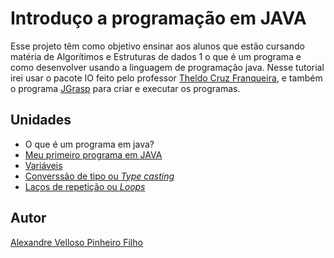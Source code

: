 # Introduço a programação em JAVA

Esse projeto têm como objetivo ensinar aos alunos que estão cursando matéria de Algorítimos e Estruturas de dados 1 o que é um programa e como desenvolver usando a linguagem de programação java.
Nesse tutorial irei usar o pacote IO feito pelo professor [Theldo Cruz Franqueira](http://lattes.cnpq.br/3356241223151750), e também o programa [JGrasp](http://www.jgrasp.org/index.html) para criar e executar os programas.

## Unidades

* O que é um programa em java?
* [Meu primeiro programa em JAVA](https://github.com/AlexandreVelloso/Introducao_JAVA/tree/master/Primeiro%20Programa)
* [Variáveis](https://github.com/AlexandreVelloso/Introducao_JAVA/tree/master/Variaveis)
* [Converssão de tipo ou *Type casting*](https://github.com/AlexandreVelloso/Introducao_JAVA/tree/master/Converssao)
* [Laços de repetição ou *Loops*](https://github.com/AlexandreVelloso/Introducao_JAVA/tree/master/Loop)

## Autor

[Alexandre Velloso Pinheiro Filho](https://github.com/AlexandreVelloso)
